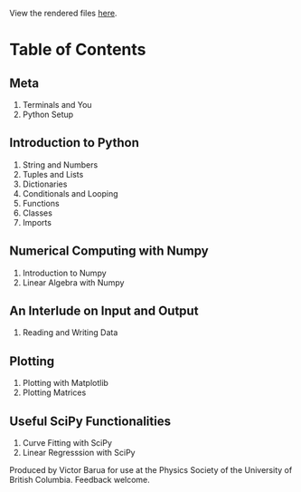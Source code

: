 View the rendered files [here](http://nbviewer.ipython.org/github/vbarua/PythonWorkshop/tree/master/).

# Table of Contents
## Meta
 1. Terminals and You
 2. Python Setup

## Introduction to Python
 1. String and Numbers
 2. Tuples and Lists
 3. Dictionaries
 4. Conditionals and Looping
 5. Functions
 6. Classes
 7. Imports

## Numerical Computing with Numpy
 1. Introduction to Numpy
 2. Linear Algebra with Numpy

## An Interlude on Input and Output
 1. Reading and Writing Data

## Plotting
 1. Plotting with Matplotlib
 2. Plotting Matrices

## Useful SciPy Functionalities
 1. Curve Fitting with SciPy
 2. Linear Regresssion with SciPy


Produced by Victor Barua for use at the Physics Society of the University of British Columbia. Feedback welcome.